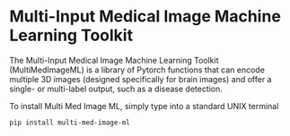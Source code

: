 Multi-Input Medical Image Machine Learning Toolkit
============================================

The Multi-Input Medical Image Machine Learning Toolkit (MultiMedImageML) is a library of Pytorch functions that can encode multiple 3D images (designed specifically for brain images) and offer a single- or multi-label output, such as a disease detection.

To install Multi Med Image ML, simply type into a standard UNIX terminal

    pip install multi-med-image-ml
